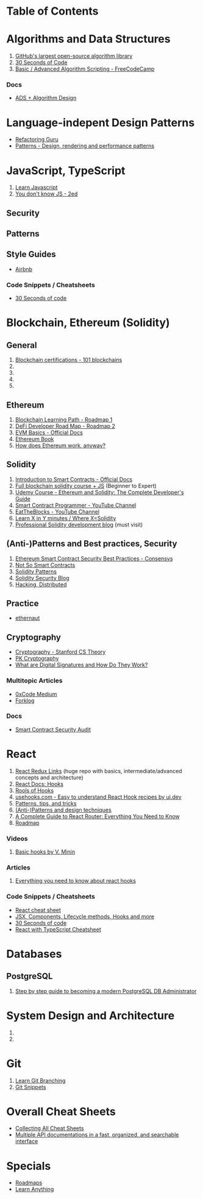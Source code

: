 # Table of Contents


# Algorithms and Data Structures

1. [GitHub's largest open-source algorithm library](https://the-algorithms.com/en)
2. [30 Seconds of Code](https://www.30secondsofcode.org/js/t/algorithm/p/1)
3. [Basic / Advanced Algorithm Scripting - FreeCodeCamp](https://www.freecodecamp.org/learn/javascript-algorithms-and-data-structures/#basic-algorithm-scripting)

### Docs

- [ADS + Algorithm Design](https://docs.google.com/document/d/1t416LigRcJL7Jc-pl3JD7cy7d_pDM23uG0jYdw5bDqs/edit)

# Language-indepent Design Patterns
- [Refactoring Guru](https://refactoring.guru/ru/design-patterns/)
- [Patterns - Design, rendering and performance patterns](https://www.patterns.dev/posts/)

# JavaScript, TypeScript

1. [Learn Javascript]()
2. [You don't know JS - 2ed]()

## Security

## Patterns

## Style Guides
- [Airbnb](https://github.com/airbnb/javascript)

### Code Snippets / Cheatsheets

- [30 Seconds of code](https://the-algorithms.comwww.30secondsofcode.org/js/p/1)

# Blockchain, Ethereum (Solidity)

## General
1. [Blockchain certifications - 101 blockchains](https://101blockchains.com/academy/)
2. 
3.
4.
5.

## Ethereum
1. [Blockchain Learning Path - Roadmap 1](https://github.com/protofire/blockchain-learning-path)
2. [DeFi Developer Road Map - Roadmap 2](https://github.com/OffcierCia/DeFi-Developer-Road-Map)
3. [EVM Basics - Official Docs](https://ethereum.org/en/developers/docs/evm/)
4. [Ethereum Book](https://github.com/ethereumbook/ethereumbook)
5. [How does Ethereum work, anyway?](https://www.preethikasireddy.com/post/how-does-ethereum-work-anyway#:~:text=The%20Ethereum%20blockchain%20uses%20an,tokens%20are%20generated%20and%20awarded.)

## Solidity
1. [Introduction to Smart Contracts - Official Docs](https://docs.soliditylang.org/en/v0.8.15/introduction-to-smart-contracts.html)
2. [Full blockchain solidity course + JS](https://github.com/smartcontractkit/full-blockchain-solidity-course-js) (Beginner to Expert)
3. [Udemy Course - Ethereum and Solidity: The Complete Developer's Guide](https://www.udemy.com/course/ethereum-and-solidity-the-complete-developers-guide/)
4. [Smart Contract Programmer - YouTube Channel](https://www.youtube.com/channel/UCJWh7F3AFyQ_x01VKzr9eyA)
5. [EatTheBlocks - YouTube Channel](https://www.youtube.com/c/EatTheBlocks)
6. [Learn X in Y minutes / Where X=Solidity](https://learnxinyminutes.com/docs/solidity/)
7. [Professional Solidity development blog](https://soliditydeveloper.com/) (must visit)


## (Anti-)Patterns and Best practices, Security
1. [Ethereum Smart Contract Security Best Practices - Consensys](https://consensys.github.io/smart-contract-best-practices/)
2. [Not So Smart Contracts](https://github.com/crytic/not-so-smart-contracts)
3. [Solidity Patterns](https://github.com/fravoll/solidity-patterns) 
4. [Solidity Security Blog](https://github.com/sigp/solidity-security-blog)
5. [Hacking, Distributed](https://hackingdistributed.com/)

## Practice
- [ethernaut](https://ethernaut.openzeppelin.com/)


## Cryptography
- [Cryptography - Stanford CS Theory](http://theory.stanford.edu/~trevisan/books/crypto.pdf)
- [PK Cryptography](https://www.youtube.com/watch?v=GSIDS_lvRv4&ab_channel=Computerphile)
- [What are Digital Signatures and How Do They Work?](https://www.youtube.com/watch?v=JR4_RBb8A9Q&ab_channel=Lisk)

### Multitopic Articles 

- [0xCode Medium](https://medium.com/0xcode)
- [Forklog](https://forklog.com/cards/)

### Docs

- [Smart Contract Security Audit](https://docs.google.com/document/d/1p3fItqM48Q51OdD9pq0OOrGcLxHq0NlVAoNozuC-ouk/edit?usp=sharing)


# React 

1. [React Redux Links](https://github.com/markerikson/react-redux-links) (huge repo with basics, intermediate/advanced concepts and architecture)
2. [React Docs: Hooks](https://ru.reactjs.org/docs/hooks-reference.html)
3. [Rools of Hooks](https://reactjs.org/docs/hooks-rules.html)
4. [usehooks.com - Easy to understand React Hook recipes by ui.dev](https://usehooks.com/)
5. [Patterns, tips, and tricks](https://reactpatterns.com/)
6. [(Anti-)Patterns and design techniques](https://github.com/vasanthk/react-bits)
7. [A Complete Guide to React Router: Everything You Need to Know](https://ui.dev/react-router-tutorial/)
8. [Roadmap](https://roadmap.sh/react)


### Videos 

1. [Basic hooks by V. Minin](https://www.youtube.com/watch?v=9KJxaFHotqI&ab_channel=%D0%92%D0%BB%D0%B0%D0%B4%D0%B8%D0%BB%D0%B5%D0%BD%D0%9C%D0%B8%D0%BD%D0%B8%D0%BD)


### Articles

1. [Everything you need to know about react hooks](https://dev.to/vcarl/everything-you-need-to-know-about-react-hooks-doh)


### Code Snippets / Cheatsheets

- [React cheat sheet](http://www.developer-cheatsheets.com/react)
- [JSX, Components, Lifecycle methods, Hooks and more](https://www.codecademy.com/learn/react-101/modules/react-hooks-u/cheatsheet)
- [30 Seconds of code](https://www.30secondsofcode.org/react/t/hooks/p/1)
- [React with TypeScript Cheatsheet](https://blog.bitsrc.io/react-with-typescript-cheatsheet-9dd891dc5bfe)


# Databases
## PostgreSQL
1. [Step by step guide to becoming a modern PostgreSQL DB Administrator](https://roadmap.sh/postgresql-dba)

# System Design and Architecture

1. 
2.

# Git
1. [Learn Git Branching](https://learngitbranching.js.org/?locale=ru_RU)
2. [Git Snippets](https://www.30secondsofcode.org/git/p/1)

# Overall Cheat Sheets

- [Collecting All Cheat Sheets](https://overapi.com/)
- [Multiple API documentations in a fast, organized, and searchable interface](https://devdocs.io/)

# Specials

- [Roadmaps](https://roadmap.sh/)
- [Learn Anything](https://learn-anything.xyz/)